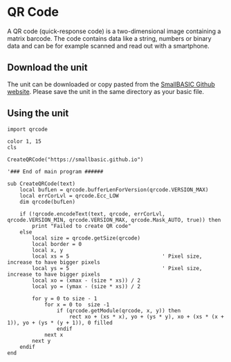 # QR Code

A QR code (quick-response code) is a two-dimensional image containing a matrix barcode. The code contains data like a string, numbers or
binary data and can be for example scanned and read out with a smartphone.

## Download the unit

The unit can be downloaded or copy pasted from the [SmallBASIC Github website](https://github.com/smallbasic/smallbasic.plugins/blob/master/units/qrcode.bas).
Please save the unit in the same directory as your basic file.

## Using the unit

```Freebasic
import qrcode

color 1, 15
cls

CreateQRCode("https://smallbasic.github.io")

'### End of main program ######

sub CreateQRCode(text)
    local bufLen = qrcode.bufferLenForVersion(qrcode.VERSION_MAX)
    local errCorLvl = qrcode.Ecc_LOW
    dim qrcode(bufLen)
    
    if (!qrcode.encodeText(text, qrcode, errCorLvl, qrcode.VERSION_MIN, qrcode.VERSION_MAX, qrcode.Mask_AUTO, true)) then
        print "Failed to create QR code"
    else
        local size = qrcode.getSize(qrcode)
        local border = 0
        local x, y
        local xs = 5                              ' Pixel size, increase to have bigger pixels
        local ys = 5                              ' Pixel size, increase to have bigger pixels
        local xo = (xmax - (size * xs)) / 2
        local yo = (ymax - (size * xs)) / 2

        for y = 0 to size - 1
            for x = 0 to  size -1
                if (qrcode.getModule(qrcode, x, y)) then
                    rect xo + (xs * x), yo + (ys * y), xo + (xs * (x + 1)), yo + (ys * (y + 1)), 0 filled
                endif
            next x
        next y
    endif
end
```
